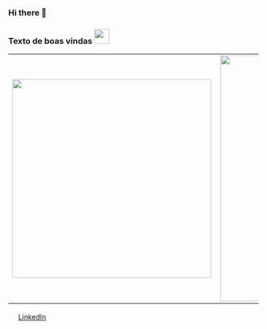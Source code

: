### Hi there 👋

### Texto de boas vindas <img src="link_da_imagem" width="30px"></h2>

<!--
**cassialeaal/cassialeaal** is a ✨ _special_ ✨ repository because its `README.md` (this file) appears on your GitHub profile.

Here are some ideas to get you started:

- 🔭 I’m currently working on ...
- 🌱 I’m currently learning ...
- 👯 I’m looking to collaborate on ...
- 🤔 I’m looking for help with ...
- 💬 Ask me about ...
- 📫 How to reach me: ...
- 😄 Pronouns: ...
- ⚡ Fun fact: ...
-->

<center>
<table>
    <tr>
        <td><img width="400px" align="left" src="https://github-readme-stats.vercel.app/api/top-langs/?username=cassialeaal&hide=html&layout=compact&theme=buefy" /></td>
        <td><img width="495px" align="left" src="https://github-readme-stats.vercel.app/api?username=cassialeaal&theme=buefy"/></td>
    </tr>   
</table>
</center>  

<a href="https://www.linkedin.com/in/cassia-leal"><img src="https://github.com/cassialeaal/cassialeaal/linkedin.png" width="16"></img></a> [LinkedIn](https://www.linkedin.com/in/cassia-leal)  

